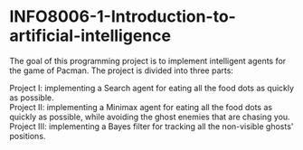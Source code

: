 # INFO8006-1-Introduction-to-artificial-intelligence
The goal of this programming project is to implement intelligent agents for the game of Pacman. The project is divided into three parts:  

Project I: implementing a Search agent for eating all the food dots as quickly as possible.  
Project II: implementing a Minimax agent for eating all the food dots as quickly as possible, while avoiding the ghost enemies that are chasing you.  
Project III: implementing a Bayes filter for tracking all the non-visible ghosts' positions.  
